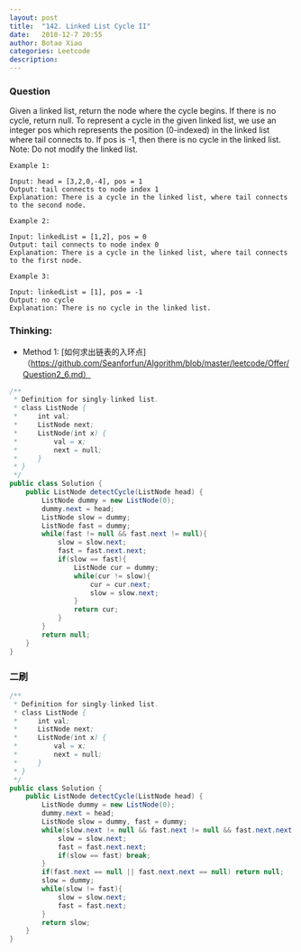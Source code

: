 ```yaml
---
layout: post
title:  "142. Linked List Cycle II"
date:   2018-12-7 20:55
author: Botao Xiao
categories: Leetcode
description:
---
```

### Question
Given a linked list, return the node where the cycle begins. If there is no cycle, return null.
To represent a cycle in the given linked list, we use an integer pos which represents the position (0-indexed) in the linked list where tail connects to. If pos is -1, then there is no cycle in the linked list.
Note: Do not modify the linked list.

```
Example 1:

Input: head = [3,2,0,-4], pos = 1
Output: tail connects to node index 1
Explanation: There is a cycle in the linked list, where tail connects to the second node.

Example 2:

Input: linkedList = [1,2], pos = 0
Output: tail connects to node index 0
Explanation: There is a cycle in the linked list, where tail connects to the first node.

Example 3:

Input: linkedList = [1], pos = -1
Output: no cycle
Explanation: There is no cycle in the linked list.
```

### Thinking:
* Method 1: [如何求出链表的入环点]（https://github.com/Seanforfun/Algorithm/blob/master/leetcode/Offer/Question2_6.md）

```Java
/**
 * Definition for singly-linked list.
 * class ListNode {
 *     int val;
 *     ListNode next;
 *     ListNode(int x) {
 *         val = x;
 *         next = null;
 *     }
 * }
 */
public class Solution {
    public ListNode detectCycle(ListNode head) {
        ListNode dummy = new ListNode(0);
        dummy.next = head;
        ListNode slow = dummy;
        ListNode fast = dummy;
        while(fast != null && fast.next != null){
            slow = slow.next;
            fast = fast.next.next;
            if(slow == fast){
                ListNode cur = dummy;
                while(cur != slow){
                    cur = cur.next;
                    slow = slow.next;
                }
                return cur;
            }
        }
        return null;
    }
}
```

### 二刷
```Java
/**
 * Definition for singly-linked list.
 * class ListNode {
 *     int val;
 *     ListNode next;
 *     ListNode(int x) {
 *         val = x;
 *         next = null;
 *     }
 * }
 */
public class Solution {
    public ListNode detectCycle(ListNode head) {
        ListNode dummy = new ListNode(0);
        dummy.next = head;
        ListNode slow = dummy, fast = dummy;
        while(slow.next != null && fast.next != null && fast.next.next != null){
            slow = slow.next;
            fast = fast.next.next;
            if(slow == fast) break;
        }
        if(fast.next == null || fast.next.next == null) return null;
        slow = dummy;
        while(slow != fast){
            slow = slow.next;
            fast = fast.next;
        }
        return slow;
    }
}
```
